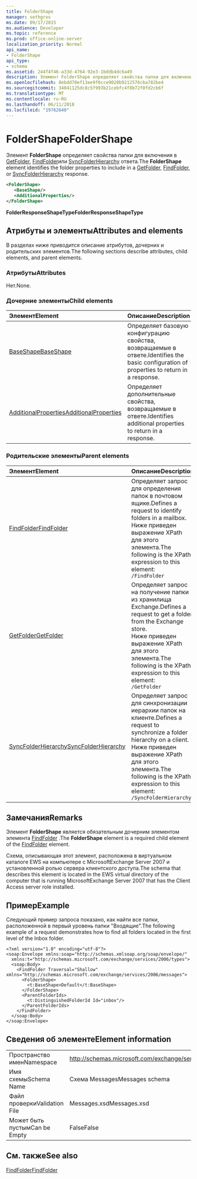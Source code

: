 ```yaml
---
title: FolderShape
manager: sethgros
ms.date: 09/17/2015
ms.audience: Developer
ms.topic: reference
ms.prod: office-online-server
localization_priority: Normal
api_name:
- FolderShape
api_type:
- schema
ms.assetid: 244f4f46-a33d-4764-92e3-1bddb4dc6a49
description: Элемент FolderShape определяет свойства папки для включения в GetFolder, FindFolder или SyncFolderHierarchy ответа.
ms.openlocfilehash: 8ebdd70ef13ee9f0cce9020b9212576cba782be4
ms.sourcegitcommit: 34041125dc8c5f993b21cebfc4f8b72f0fd2cb6f
ms.translationtype: MT
ms.contentlocale: ru-RU
ms.lasthandoff: 06/11/2018
ms.locfileid: "19762640"
---
```

# <a name="foldershape"></a><span data-ttu-id="ce7e4-103">FolderShape</span><span class="sxs-lookup"><span data-stu-id="ce7e4-103">FolderShape</span></span>

<span data-ttu-id="ce7e4-104">Элемент **FolderShape** определяет свойства папки для включения в [GetFolder](getfolder.md), [FindFolder](findfolder.md)или [SyncFolderHierarchy](syncfolderhierarchy.md) ответа.</span><span class="sxs-lookup"><span data-stu-id="ce7e4-104">The **FolderShape** element identifies the folder properties to include in a [GetFolder](getfolder.md), [FindFolder](findfolder.md), or [SyncFolderHierarchy](syncfolderhierarchy.md) response.</span></span> 
  
```xml
<FolderShape>
   <BaseShape/>
   <AdditionalProperties/>
</FolderShape>
```

 <span data-ttu-id="ce7e4-105">**FolderResponseShapeType**</span><span class="sxs-lookup"><span data-stu-id="ce7e4-105">**FolderResponseShapeType**</span></span>
## <a name="attributes-and-elements"></a><span data-ttu-id="ce7e4-106">Атрибуты и элементы</span><span class="sxs-lookup"><span data-stu-id="ce7e4-106">Attributes and elements</span></span>

<span data-ttu-id="ce7e4-107">В разделах ниже приводится описание атрибутов, дочерних и родительских элементов.</span><span class="sxs-lookup"><span data-stu-id="ce7e4-107">The following sections describe attributes, child elements, and parent elements.</span></span>
  
### <a name="attributes"></a><span data-ttu-id="ce7e4-108">Атрибуты</span><span class="sxs-lookup"><span data-stu-id="ce7e4-108">Attributes</span></span>

<span data-ttu-id="ce7e4-109">Нет.</span><span class="sxs-lookup"><span data-stu-id="ce7e4-109">None.</span></span>
  
### <a name="child-elements"></a><span data-ttu-id="ce7e4-110">Дочерние элементы</span><span class="sxs-lookup"><span data-stu-id="ce7e4-110">Child elements</span></span>

|<span data-ttu-id="ce7e4-111">**Элемент**</span><span class="sxs-lookup"><span data-stu-id="ce7e4-111">**Element**</span></span>|<span data-ttu-id="ce7e4-112">**Описание**</span><span class="sxs-lookup"><span data-stu-id="ce7e4-112">**Description**</span></span>|
|:-----|:-----|
|[<span data-ttu-id="ce7e4-113">BaseShape</span><span class="sxs-lookup"><span data-stu-id="ce7e4-113">BaseShape</span></span>](baseshape.md) <br/> |<span data-ttu-id="ce7e4-114">Определяет базовую конфигурацию свойства, возвращаемые в ответе.</span><span class="sxs-lookup"><span data-stu-id="ce7e4-114">Identifies the basic configuration of properties to return in a response.</span></span>  <br/> |
|[<span data-ttu-id="ce7e4-115">AdditionalProperties</span><span class="sxs-lookup"><span data-stu-id="ce7e4-115">AdditionalProperties</span></span>](additionalproperties.md) <br/> |<span data-ttu-id="ce7e4-116">Определяет дополнительные свойства, возвращаемые в ответе.</span><span class="sxs-lookup"><span data-stu-id="ce7e4-116">Identifies additional properties to return in a response.</span></span>  <br/> |
   
### <a name="parent-elements"></a><span data-ttu-id="ce7e4-117">Родительские элементы</span><span class="sxs-lookup"><span data-stu-id="ce7e4-117">Parent elements</span></span>

|<span data-ttu-id="ce7e4-118">**Элемент**</span><span class="sxs-lookup"><span data-stu-id="ce7e4-118">**Element**</span></span>|<span data-ttu-id="ce7e4-119">**Описание**</span><span class="sxs-lookup"><span data-stu-id="ce7e4-119">**Description**</span></span>|
|:-----|:-----|
|[<span data-ttu-id="ce7e4-120">FindFolder</span><span class="sxs-lookup"><span data-stu-id="ce7e4-120">FindFolder</span></span>](findfolder.md) <br/> |<span data-ttu-id="ce7e4-121">Определяет запрос для определения папок в почтовом ящике.</span><span class="sxs-lookup"><span data-stu-id="ce7e4-121">Defines a request to identify folders in a mailbox.</span></span>  <br/> <span data-ttu-id="ce7e4-122">Ниже приведен выражение XPath для этого элемента.</span><span class="sxs-lookup"><span data-stu-id="ce7e4-122">The following is the XPath expression to this element:</span></span>  <br/>  `/FindFolder` <br/> |
|[<span data-ttu-id="ce7e4-123">GetFolder</span><span class="sxs-lookup"><span data-stu-id="ce7e4-123">GetFolder</span></span>](getfolder.md) <br/> |<span data-ttu-id="ce7e4-124">Определяет запрос на получение папки из хранилища Exchange.</span><span class="sxs-lookup"><span data-stu-id="ce7e4-124">Defines a request to get a folder from the Exchange store.</span></span>  <br/> <span data-ttu-id="ce7e4-125">Ниже приведен выражение XPath для этого элемента.</span><span class="sxs-lookup"><span data-stu-id="ce7e4-125">The following is the XPath expression to this element:</span></span>  <br/>  `/GetFolder` <br/> |
|[<span data-ttu-id="ce7e4-126">SyncFolderHierarchy</span><span class="sxs-lookup"><span data-stu-id="ce7e4-126">SyncFolderHierarchy</span></span>](syncfolderhierarchy.md) <br/> |<span data-ttu-id="ce7e4-127">Определяет запрос для синхронизации иерархии папок на клиенте.</span><span class="sxs-lookup"><span data-stu-id="ce7e4-127">Defines a request to synchronize a folder hierarchy on a client.</span></span>  <br/> <span data-ttu-id="ce7e4-128">Ниже приведен выражение XPath для этого элемента.</span><span class="sxs-lookup"><span data-stu-id="ce7e4-128">The following is the XPath expression to this element:</span></span>  <br/>  `/SyncFolderHierarchy` <br/> |
   
## <a name="remarks"></a><span data-ttu-id="ce7e4-129">Замечания</span><span class="sxs-lookup"><span data-stu-id="ce7e4-129">Remarks</span></span>

<span data-ttu-id="ce7e4-130">Элемент **FolderShape** является обязательным дочерним элементом элемента [FindFolder](findfolder.md) .</span><span class="sxs-lookup"><span data-stu-id="ce7e4-130">The **FolderShape** element is a required child element of the [FindFolder](findfolder.md) element.</span></span> 
  
<span data-ttu-id="ce7e4-131">Схема, описывающая этот элемент, расположена в виртуальном каталоге EWS на компьютере с MicrosoftExchange Server 2007 и установленной ролью сервера клиентского доступа.</span><span class="sxs-lookup"><span data-stu-id="ce7e4-131">The schema that describes this element is located in the EWS virtual directory of the computer that is running MicrosoftExchange Server 2007 that has the Client Access server role installed.</span></span>
  
## <a name="example"></a><span data-ttu-id="ce7e4-132">Пример</span><span class="sxs-lookup"><span data-stu-id="ce7e4-132">Example</span></span>

<span data-ttu-id="ce7e4-133">Следующий пример запроса показано, как найти все папки, расположенной в первый уровень папки "Входящие".</span><span class="sxs-lookup"><span data-stu-id="ce7e4-133">The following example of a request demonstrates how to find all folders located in the first level of the Inbox folder.</span></span>
  
```
<?xml version="1.0" encoding="utf-8"?>
<soap:Envelope xmlns:soap="http://schemas.xmlsoap.org/soap/envelope/"
  xmlns:t="http://schemas.microsoft.com/exchange/services/2006/types">
  <soap:Body>
    <FindFolder Traversal="Shallow" xmlns="http://schemas.microsoft.com/exchange/services/2006/messages">
      <FolderShape>
        <t:BaseShape>Default</t:BaseShape>
      </FolderShape>
      <ParentFolderIds>
        <t:DistinguishedFolderId Id="inbox"/>
      </ParentFolderIds>
    </FindFolder>
  </soap:Body>
</soap:Envelope>
```

## <a name="element-information"></a><span data-ttu-id="ce7e4-134">Сведения об элементе</span><span class="sxs-lookup"><span data-stu-id="ce7e4-134">Element information</span></span>

|||
|:-----|:-----|
|<span data-ttu-id="ce7e4-135">Пространство имен</span><span class="sxs-lookup"><span data-stu-id="ce7e4-135">Namespace</span></span>  <br/> |http://schemas.microsoft.com/exchange/services/2006/messages  <br/> |
|<span data-ttu-id="ce7e4-136">Имя схемы</span><span class="sxs-lookup"><span data-stu-id="ce7e4-136">Schema Name</span></span>  <br/> |<span data-ttu-id="ce7e4-137">Схема Messages</span><span class="sxs-lookup"><span data-stu-id="ce7e4-137">Messages schema</span></span>  <br/> |
|<span data-ttu-id="ce7e4-138">Файл проверки</span><span class="sxs-lookup"><span data-stu-id="ce7e4-138">Validation File</span></span>  <br/> |<span data-ttu-id="ce7e4-139">Messages.xsd</span><span class="sxs-lookup"><span data-stu-id="ce7e4-139">Messages.xsd</span></span>  <br/> |
|<span data-ttu-id="ce7e4-140">Может быть пустым</span><span class="sxs-lookup"><span data-stu-id="ce7e4-140">Can be Empty</span></span>  <br/> |<span data-ttu-id="ce7e4-141">False</span><span class="sxs-lookup"><span data-stu-id="ce7e4-141">False</span></span>  <br/> |
   
## <a name="see-also"></a><span data-ttu-id="ce7e4-142">См. также</span><span class="sxs-lookup"><span data-stu-id="ce7e4-142">See also</span></span>



[<span data-ttu-id="ce7e4-143">FindFolder</span><span class="sxs-lookup"><span data-stu-id="ce7e4-143">FindFolder</span></span>](findfolder.md)


